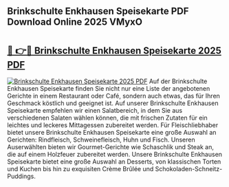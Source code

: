 ## Brinkschulte Enkhausen Speisekarte PDF Download Online 2025 VMyxO

# <h2><a href="http://gcazif.nevu.top/?p=Brinkschulte+Enkhausen+Speisekarte">🔗 👉🔴 Brinkschulte Enkhausen Speisekarte 2025 PDF</a></h2>

[![Brinkschulte Enkhausen Speisekarte 2025 PDF](https://i.imgur.com/dBaPXMq.png)](http://gcazif.nevu.top/?p=Brinkschulte+Enkhausen+Speisekarte)
Auf der Brinkschulte Enkhausen Speisekarte finden Sie nicht nur eine Liste der angebotenen Gerichte in einem Restaurant oder Café, sondern auch etwas, das für Ihren Geschmack köstlich und geeignet ist. Auf unserer Brinkschulte Enkhausen Speisekarte empfehlen wir einen Salatbereich, in dem Sie aus verschiedenen Salaten wählen können, die mit frischen Zutaten für ein leichtes und leckeres Mittagessen zubereitet werden. Für Fleischliebhaber bietet unsere Brinkschulte Enkhausen Speisekarte eine große Auswahl an Gerichten: Rindfleisch, Schweinefleisch, Huhn und Fisch. Unseren Auserwählten bieten wir Gourmet-Gerichte wie Schaschlik und Steak an, die auf einem Holzfeuer zubereitet werden. Unsere Brinkschulte Enkhausen Speisekarte bietet eine große Auswahl an Desserts, von klassischen Torten und Kuchen bis hin zu exquisiten Crème Brûlée und Schokoladen-Schneitz-Puddings.
